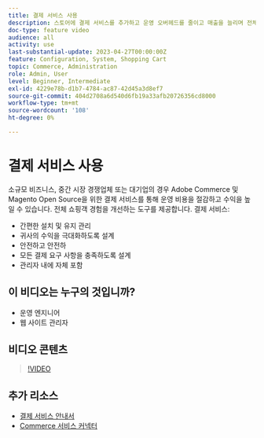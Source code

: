 ```yaml
---
title: 결제 서비스 사용
description: 스토어에 결제 서비스를 추가하고 운영 오버헤드를 줄이고 매출을 늘리며 전체 구매자 경험을 개선하는 방법에 대해 알아봅니다.
doc-type: feature video
audience: all
activity: use
last-substantial-update: 2023-04-27T00:00:00Z
feature: Configuration, System, Shopping Cart
topic: Commerce, Administration
role: Admin, User
level: Beginner, Intermediate
exl-id: 4229e78b-d1b7-4784-ac87-42d45a3d8ef7
source-git-commit: 404d2708a6d540d6fb19a33afb20726356cd8000
workflow-type: tm+mt
source-wordcount: '108'
ht-degree: 0%

---
```


# 결제 서비스 사용

소규모 비즈니스, 중간 시장 경쟁업체 또는 대기업의 경우 Adobe Commerce 및 Magento Open Source을 위한 결제 서비스를 통해 운영 비용을 절감하고 수익을 높일 수 있습니다. 전체 쇼핑객 경험을 개선하는 도구를 제공합니다. 결제 서비스:

- 간편한 설치 및 유지 관리
- 귀사의 수익을 극대화하도록 설계
- 안전하고 안전하
- 모든 결제 요구 사항을 충족하도록 설계
- 관리자 내에 자체 포함

## 이 비디오는 누구의 것입니까?

- 운영 엔지니어
- 웹 사이트 관리자

## 비디오 콘텐츠

>[!VIDEO](https://video.tv.adobe.com/v/3410792?quality=12&learn=on&captions=kor)

## 추가 리소스

- [결제 서비스 안내서](https://experienceleague.adobe.com/docs/commerce-merchant-services/payment-services/guide-overview.html?lang=ko)
- [Commerce 서비스 커넥터](https://experienceleague.adobe.com/docs/commerce-merchant-services/user-guides/integration-services/saas.html?lang=ko)
